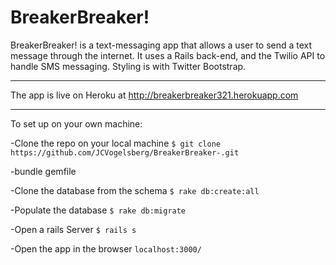 BreakerBreaker!
===

BreakerBreaker! is a text-messaging app that allows a user to send a text message through the internet.
It uses a Rails back-end, and the Twilio API to handle SMS messaging. Styling is with Twitter Bootstrap.

* * *

The app is live on Heroku at http://breakerbreaker321.herokuapp.com

* * *

To set up on your own machine:

-Clone the repo on your local machine `$ git clone https://github.com/JCVogelsberg/BreakerBreaker-.git`

-bundle gemfile

-Clone the database from the schema `$ rake db:create:all`

-Populate the database `$ rake db:migrate`

-Open a rails Server `$ rails s`

-Open the app in the browser `localhost:3000/`

